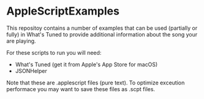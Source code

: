 # AppleScriptExamples

This repositoy contains a number of examples that can be used (partially or fully) in What's Tuned
to provide additional information about the song your are playing.

For these scripts to run you will need:

- What's Tuned (get it from Apple's App Store for macOS)
- JSONHelper

Note that these are .applescript files (pure text). To optimize exceution performace you may want to 
save these files as .scpt files.

